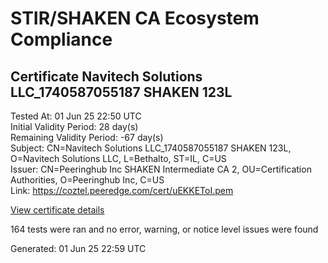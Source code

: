 # STIR/SHAKEN CA Ecosystem Compliance

## Certificate Navitech Solutions LLC_1740587055187 SHAKEN 123L

Tested At: 01 Jun 25 22:50 UTC\
Initial Validity Period: 28 day(s)\
Remaining Validity Period: -67 day(s)\
Subject: CN=Navitech Solutions LLC_1740587055187 SHAKEN 123L, O=Navitech Solutions LLC, L=Bethalto, ST=IL, C=US\
Issuer: CN=Peeringhub Inc SHAKEN Intermediate CA 2, OU=Certification Authorities, O=Peeringhub Inc, C=US\
Link: https://coztel.peeredge.com/cert/uEKKEToI.pem

[View certificate details](https://x509.io/?cert=MIIDQTCCAuigAwIBAgIQRdE8Dn6LYi7fJS%2FatIuWADAKBggqhkjOPQQDAjB8MQswCQYDVQQGEwJVUzEXMBUGA1UECgwOUGVlcmluZ2h1YiBJbmMxIjAgBgNVBAsMGUNlcnRpZmljYXRpb24gQXV0aG9yaXRpZXMxMDAuBgNVBAMMJ1BlZXJpbmdodWIgSW5jIFNIQUtFTiBJbnRlcm1lZGlhdGUgQ0EgMjAeFw0yNTAyMjYxNjI0MTVaFw0yNTAzMjYxNTUyMzBaMIGJMQswCQYDVQQGEwJVUzELMAkGA1UECAwCSUwxETAPBgNVBAcMCEJldGhhbHRvMR8wHQYDVQQKDBZOYXZpdGVjaCBTb2x1dGlvbnMgTExDMTkwNwYDVQQDDDBOYXZpdGVjaCBTb2x1dGlvbnMgTExDXzE3NDA1ODcwNTUxODcgU0hBS0VOIDEyM0wwWTATBgcqhkjOPQIBBggqhkjOPQMBBwNCAASLG8Ozq439rYVYljTtzHFhxih6wQqmqvYtV%2BbKjNMSxJf6Y8ODkuZI3jpCGM%2F%2FpHyB1fcSm6h5HW6JCxLS0iIMo4IBPDCCATgwDgYDVR0PAQH%2FBAQDAgeAMAwGA1UdEwEB%2FwQCMAAwHQYDVR0OBBYEFMpSsODpBnVGAgC%2FQR0tIwImfNkOMB8GA1UdIwQYMBaAFK6hc1GIKVcRygyp9LEKbk64S00HMBcGA1UdIAQQMA4wDAYKYIZIAYb%2FCQEBBDAWBggrBgEFBQcBGgQKMAigBhYEMTIzTDCBpgYDVR0fBIGeMIGbMIGYoDqgOIY2aHR0cHM6Ly9hdXRoZW50aWNhdGUtYXBpLmljb25lY3Rpdi5jb20vZG93bmxvYWQvdjEvY3JsolqkWDBWMRQwEgYDVQQHDAtCcmlkZ2V3YXRlcjELMAkGA1UECAwCTkoxEzARBgNVBAMMClNUSS1QQSBDUkwxCzAJBgNVBAYTAlVTMQ8wDQYDVQQKDAZTVEktUEEwCgYIKoZIzj0EAwIDRwAwRAIgHuCb18U0lPexAlfnPaF1AocMv%2BLh6OPJYJPJswU8MswCIDfWQsrn6c%2BOoHY557kpSD1zPtmOnptuV9O2PxajnGEc)

164 tests were ran and no error, warning, or notice level issues were found


Generated: 01 Jun 25 22:59 UTC